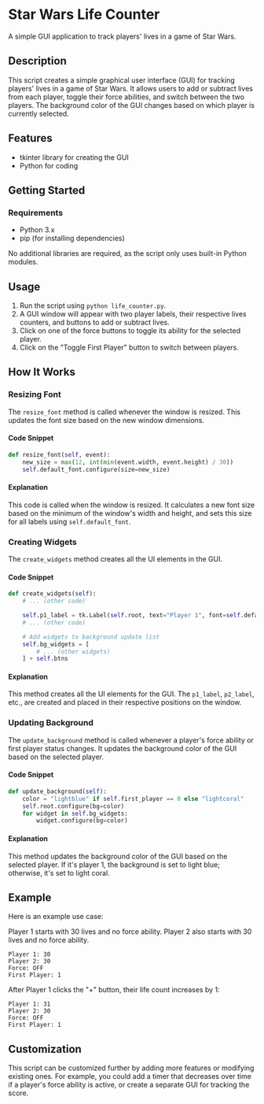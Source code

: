 # Star Wars Life Counter
A simple GUI application to track players' lives in a game of Star Wars.

## Description
This script creates a simple graphical user interface (GUI) for tracking players' lives in a game of Star Wars. It allows users to add or subtract lives from each player, toggle their force abilities, and switch between the two players. The background color of the GUI changes based on which player is currently selected.

## Features
- tkinter library for creating the GUI
- Python for coding

## Getting Started
### Requirements
- Python 3.x
- pip (for installing dependencies)

No additional libraries are required, as the script only uses built-in Python modules.

## Usage
1. Run the script using `python life_counter.py`.
2. A GUI window will appear with two player labels, their respective lives counters, and buttons to add or subtract lives.
3. Click on one of the force buttons to toggle its ability for the selected player.
4. Click on the "Toggle First Player" button to switch between players.

## How It Works
### Resizing Font

The `resize_font` method is called whenever the window is resized. This updates the font size based on the new window dimensions.

#### Code Snippet
```python
def resize_font(self, event):
    new_size = max(12, int(min(event.width, event.height) / 30))
    self.default_font.configure(size=new_size)
```

#### Explanation

This code is called when the window is resized. It calculates a new font size based on the minimum of the window's width and height, and sets this size for all labels using `self.default_font`.

### Creating Widgets

The `create_widgets` method creates all the UI elements in the GUI.

#### Code Snippet
```python
def create_widgets(self):
    # ... (other code)

    self.p1_label = tk.Label(self.root, text="Player 1", font=self.default_font)
    # ... (other code)

    # Add widgets to background update list
    self.bg_widgets = [
        # ... (other widgets)
    ] + self.btns
```

#### Explanation

This method creates all the UI elements for the GUI. The `p1_label`, `p2_label`, etc., are created and placed in their respective positions on the window.

### Updating Background

The `update_background` method is called whenever a player's force ability or first player status changes. It updates the background color of the GUI based on the selected player.

#### Code Snippet
```python
def update_background(self):
    color = "lightblue" if self.first_player == 0 else "lightcoral"
    self.root.configure(bg=color)
    for widget in self.bg_widgets:
        widget.configure(bg=color)
```

#### Explanation

This method updates the background color of the GUI based on the selected player. If it's player 1, the background is set to light blue; otherwise, it's set to light coral.

## Example
Here is an example use case:

Player 1 starts with 30 lives and no force ability. Player 2 also starts with 30 lives and no force ability.

```
Player 1: 30
Player 2: 30
Force: OFF
First Player: 1
```

After Player 1 clicks the "+" button, their life count increases by 1:

```
Player 1: 31
Player 2: 30
Force: OFF
First Player: 1
```

## Customization
This script can be customized further by adding more features or modifying existing ones. For example, you could add a timer that decreases over time if a player's force ability is active, or create a separate GUI for tracking the score.
